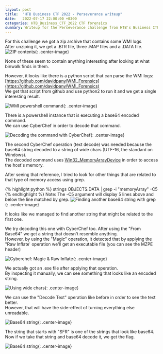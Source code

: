 ```yaml
---
layout: post
title:  "HTB Business CTF 2022 - Perseverance writeup"
date:   2022-07-17 22:00:00 +0300
categories: HTB_Business_CTF_2022 CTF forensics
summary: Writeup for the Perseverance challenge from HTB's Business CTF from 2022. 
---
```


For this challenge we got a zip archive that contains some WMI logs.  
After unziping it, we get a .BTR file, three .MAP files and a .DATA file.  
![ZIP contents]({{site.baseurl}}/assets/img/HTB_Business_CTF_2022/perseverance/zip_contents.png){: .center-image}

None of these seem to contain anything interesting after looking at what binwalk finds in them.  

However, it looks like there is a python script that can parse the WMI logs: [https://github.com/davidpany/WMI_Forensics](https://github.com/davidpany/WMI_Forensics)  
We get that script from github and use python2 to run it and we get a single interesting result.  

![WMI powershell command]({{site.baseurl}}/assets/img/HTB_Business_CTF_2022/perseverance/wmi_powershell.png){: .center-image}

There is a powershell instance that is executing a base64 encoded command.  
We can use CyberChef in order to decode that command. 

![Decoding the command with CyberChef]({{site.baseurl}}/assets/img/HTB_Business_CTF_2022/perseverance/cyberchef_1.png){: .center-image}

The second CyberChef operation (text decode) was needed because the base64 string decoded to a string of wide chars (UTF-16, the standard on Windows).  
The decoded command uses [Win32_MemoryArrayDevice](https://docs.microsoft.com/en-us/windows/win32/cimwin32prov/win32-memoryarray) in order to access the host's memory.  

After seeing that reference, I tried to look for other things that are related to that type of memory access using grep.  

{% highlight python %}
strings OBJECTS.DATA | grep -i "memoryArray" -C5
{% endhighlight %}
Note: The -C5 argument will display 5 lines above and below the line matched by grep.
![Finding another base64 string with grep]({{site.baseurl}}/assets/img/HTB_Business_CTF_2022/perseverance/found_string.png){: .center-image}

It looks like we managed to find another string that might be related to the first one.  

We try decoding this one with CyberChef too. After using the "From Base64" we get a string that doesn't resemble anything.  
However, by using the "Magic" operation, it detected that by applying the "Raw Inflate' operation we'll get an executable file (you can see the MZPE header)

![Cyberchef: Magic & Raw Inflate]({{site.baseurl}}/assets/img/HTB_Business_CTF_2022/perseverance/cyberchef_2.png){: .center-image}

We actually got an .exe file after applying that operation.  
By inspecting it manually, we can see something that looks like an encoded string. 

![Using wide chars]({{site.baseurl}}/assets/img/HTB_Business_CTF_2022/perseverance/wide_chars.png){: .center-image}

We can use the "Decode Text" operation like before in order to see the text better.  
However, that will have the side-effect of turning everything else unreadable.  

![Base64 string]({{site.baseurl}}/assets/img/HTB_Business_CTF_2022/perseverance/base64_flag.png){: .center-image}

The string that starts with "SFR" is one of the strings that look like base64.  
Now if we take that string and base64 decode it, we get the flag.  

![Base64 string]({{site.baseurl}}/assets/img/HTB_Business_CTF_2022/perseverance/flag.png){: .center-image}